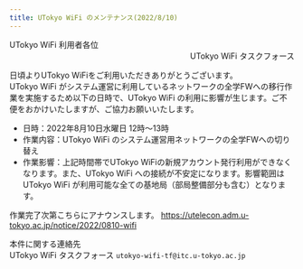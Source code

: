 ```yaml
---
title: UTokyo WiFi のメンテナンス(2022/8/10)
---
```


<div>UTokyo WiFi 利用者各位</div>
<div style="text-align: right;">UTokyo WiFi タスクフォース</div>

日頃よりUTokyo WiFiをご利用いただきありがとうございます。<br>
UTokyo WiFi がシステム運営に利用しているネットワークの全学FWへの移行作業を実施するため以下の日時で、UTokyo WiFi の利用に影響が生じます。ご不便をおかけいたしますが、ご協力お願いいたします。

- 日時：2022年8月10日水曜日 12時～13時
- 作業内容：UTokyo WiFi のシステム運営用ネットワークの全学FWへの切り替え
- 作業影響：上記時間帯でUTokyo WiFiの新規アカウント発行利用ができなくなります。また、UTokyo WiFi への接続が不安定になります。影響範囲は UTokyo WiFi が利用可能な全ての基地局（部局整備部分も含む）となります。

作業完了次第こちらにアナウンスします。
https://utelecon.adm.u-tokyo.ac.jp/notice/2022/0810-wifi

本件に関する連絡先<br>
UTokyo WiFi タスクフォース `utokyo-wifi-tf@itc.u-tokyo.ac.jp`
